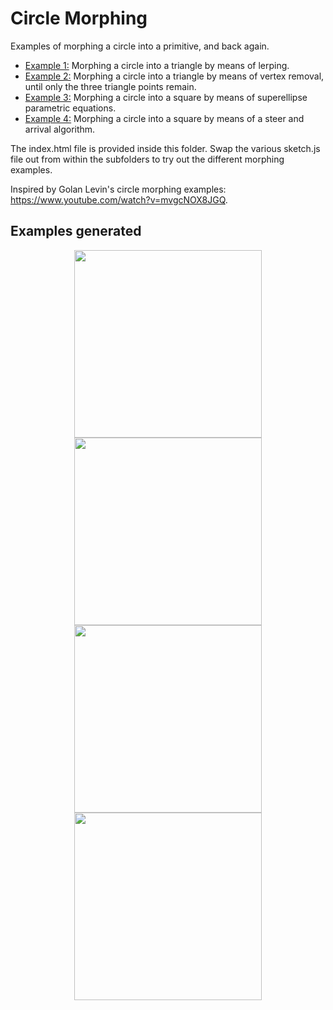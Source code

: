 # Circle Morphing #

Examples of morphing a circle into a primitive, and back again.

* [Example 1:](https://github.com/Carla-de-Beer/P5js/blob/master/circle-morphing/circle-morph-lerp) Morphing a circle into a triangle by means of lerping.
* [Example 2:](https://github.com/Carla-de-Beer/P5js/blob/master/circle-morphing/circle-morph-vertex-removal) Morphing a circle into a triangle by means of vertex removal, until only the three triangle points remain.
* [Example 3:](https://github.com/Carla-de-Beer/P5js/blob/master/circle-morphing/circle-morph-super-ellipse) Morphing a circle into a square by means of superellipse parametric equations.
* [Example 4:](https://github.com/Carla-de-Beer/P5js/blob/master/circle-morphing/circle-morph-steer) Morphing a circle into a square by means of a steer and arrival algorithm.

The index.html file is provided inside this folder. Swap the various sketch.js file out from within the subfolders to try out the different morphing examples.

Inspired by Golan Levin's circle morphing examples:
https://www.youtube.com/watch?v=mvgcNOX8JGQ.

## Examples generated
<p align="center">
  <img src="circle-morph-lerp/gif/animation.gif" width="300px"/>
  <img src="circle-morph-steer/gif/animation.gif" width="300px"/>
  <img src="circle-morph-super-ellipse/gif/animation.gif" width="300px"/>
  <img src="circle-morph-vertex-removal/gif/animation.gif" width="300px"/>
</p>

